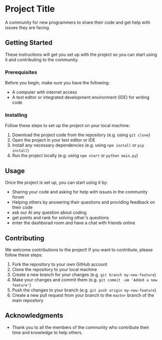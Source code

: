 # Project Title

A community for new programmers to share their code and get help with issues they are facing.

## Getting Started

These instructions will get you set up with the project so you can start using it and contributing to the community.

### Prerequisites

Before you begin, make sure you have the following:

- A computer with internet access
- A text editor or integrated development environment (IDE) for writing code

### Installing

Follow these steps to set up the project on your local machine:

1. Download the project code from the repository (e.g. using `git clone`)
2. Open the project in your text editor or IDE
3. Install any necessary dependencies (e.g. using `npm install` or `pip install`)
4. Run the project locally (e.g. using `npm start` or `python main.py`)

## Usage

Once the project is set up, you can start using it by:

- Sharing your code and asking for help with issues in the community forum
- Helping others by answering their questions and providing feedback on their code
- ask our AI any question about coding
- get points and rank for solving other's questions
- enter the dashborad room and have a chat with friends online

## Contributing

We welcome contributions to the project! If you want to contribute, please follow these steps:

1. Fork the repository to your own GitHub account
2. Clone the repository to your local machine
3. Create a new branch for your changes (e.g. `git branch my-new-feature`)
4. Make your changes and commit them (e.g. `git commit -am 'Added a new feature'`)
5. Push the changes to your branch (e.g. `git push origin my-new-feature`)
6. Create a new pull request from your branch to the `master` branch of the main repository


## Acknowledgments

* Thank you to all the members of the community who contribute their time and knowledge to help others.
